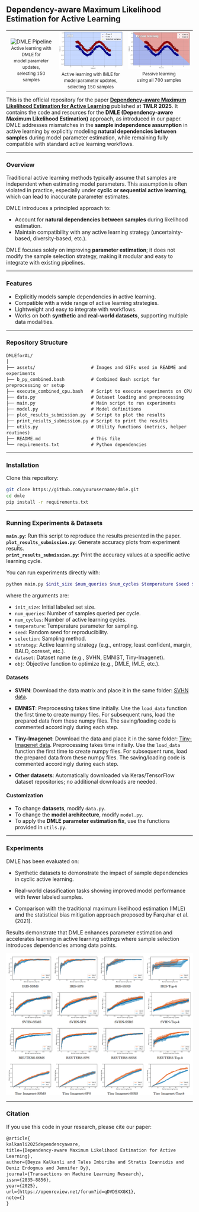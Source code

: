 ## Dependency-aware Maximum Likelihood Estimation for Active Learning

<table align="center">
  <tr>
    <td align="center">
      <img src="assets/dmle_gif_.gif" width="248" alt="DMLE Pipeline" /><br>
      <small>Active learning with DMLE for <br>model parameter updates, <br>selecting 150 samples</small>
    </td>
    <td align="center">
      <img src="assets/imle_gif_.gif" width="248" alt="IMLE Pipeline" /><br>
      <small>Active learning with IMLE for <br>model parameter updates, <br>selecting 150 samples</small>
    </td>
    <td align="center">
      <img src="assets/true_gif_.gif" width="248" alt="Passive Learning" /><br>
      <small>Passive learning<br>using all 700 samples<br>&nbsp;</small>
    </td>
  </tr>
</table>

This is the official repository for the paper **[Dependency-aware Maximum Likelihood Estimation for Active Learning](https://arxiv.org/abs/2503.05969)** published at **TMLR 2025**. It contains the code and resources for the **DMLE (Dependency-aware Maximum Likelihood Estimation)** approach, as introduced in our paper. DMLE addresses mismatches in the **sample independence assumption** in active learning by explicitly modeling **natural dependencies between samples** during model parameter estimation, while remaining fully compatible with standard active learning workflows.

---

### Overview

Traditional active learning methods typically assume that samples are independent when estimating model parameters. This assumption is often violated in practice, especially under **cyclic or sequential active learning**, which can lead to inaccurate parameter estimates.  

DMLE introduces a principled approach to:

- Account for **natural dependencies between samples** during likelihood estimation.
- Maintain compatibility with any active learning strategy (uncertainty-based, diversity-based, etc.).

DMLE focuses solely on improving **parameter estimation**; it does not modify the sample selection strategy, making it modular and easy to integrate with existing pipelines.

---

### Features

- Explicitly models sample dependencies in active learning.
- Compatible with a wide range of active learning strategies.
- Lightweight and easy to integrate with workflows.
- Works on both **synthetic** and **real-world datasets**, supporting multiple data modalities.

---

### Repository Structure
```
DMLEforAL/
│
├── assets/                     # Images and GIFs used in README and experiments
├── b_py_combined.bash          # Combined Bash script for preprocessing or setup
├── execute_combined_cpu.bash   # Script to execute experiments on CPU
├── data.py                     # Dataset loading and preprocessing
├── main.py                     # Main script to run experiments
├── model.py                    # Model definitions
├── plot_results_submission.py  # Script to plot the results
├── print_results_submission.py # Script to print the results
├── utils.py                    # Utility functions (metrics, helper routines)
├── README.md                   # This file
└── requirements.txt            # Python dependencies
```
---

### Installation

Clone this repository:

```bash
git clone https://github.com/yourusername/dmle.git
cd dmle
pip install -r requirements.txt
```

---

### Running Experiments & Datasets

**`main.py`**: Run this script to reproduce the results presented in the paper.  
**`plot_results_submission.py`**: Generate accuracy plots from experiment results.  
**`print_results_submission.py`**: Print the accuracy values at a specific active learning cycle.  

You can run experiments directly with:

```bash
python main.py $init_size $num_queries $num_cycles $temperature $seed $selection $strategy $dataset $obj
```
where the arguments are:
* `init_size`: Initial labeled set size.
* `num_queries`: Number of samples queried per cycle.
* `num_cycles`: Number of active learning cycles.
* `temperature`: Temperature parameter for sampling.
* `seed`: Random seed for reproducibility.
* `selection`: Sampling method.
* `strategy`: Active learning strategy (e.g., entropy, least confident, margin, BALD, coreset, etc.).
* `dataset`: Dataset name (e.g., SVHN, EMNIST, Tiny-Imagenet).
* `obj`: Objective function to optimize (e.g., DMLE, IMLE, etc.).

#### Datasets

- **SVHN**: Download the data matrix and place it in the same folder: [SVHN data](http://ufldl.stanford.edu/housenumbers/).  

- **EMNIST**: Preprocessing takes time initially. Use the `load_data` function the first time to create numpy files. For subsequent runs, load the prepared data from these numpy files. The saving/loading code is commented accordingly during each step.  

- **Tiny-Imagenet**: Download the data and place it in the same folder: [Tiny-Imagenet data](https://www.kaggle.com/datasets/nikhilshingadiya/tinyimagenet200). Preprocessing takes time initially. Use the `load_data` function the first time to create numpy files. For subsequent runs, load the prepared data from these numpy files. The saving/loading code is commented accordingly during each step.
  
- **Other datasets**: Automatically downloaded via Keras/TensorFlow dataset repositories; no additional downloads are needed.

#### Customization

- To change **datasets**, modify `data.py`.  
- To change the **model architecture**, modify `model.py`.  
- To apply the **DMLE parameter estimation fix**, use the functions provided in `utils.py`.  

---

### Experiments

DMLE has been evaluated on:

- Synthetic datasets to demonstrate the impact of sample dependencies in cyclic active learning.

- Real-world classification tasks showing improved model performance with fewer labeled samples.

- Comparison with the traditional maximum likelihood estimation (IMLE) and the statistical bias mitigation approach proposed by Farquhar et al. (2021).

Results demonstrate that DMLE enhances parameter estimation and accelerates learning in active learning settings where sample selection introduces dependencies among data points.

<!-- Add results image -->
<p align="center">
  <img src="assets/results.png" alt="DMLE Results" width="750"/>
</p>

---

### Citation

If you use this code in your research, please cite our paper:

```
@article{
kalkanli2025dependencyaware,
title={Dependency-aware Maximum Likelihood Estimation for Active Learning},
author={Beyza Kalkanli and Tales Imbiriba and Stratis Ioannidis and Deniz Erdogmus and Jennifer Dy},
journal={Transactions on Machine Learning Research},
issn={2835-8856},
year={2025},
url={https://openreview.net/forum?id=qDVDSXXGK1},
note={}
}
```
